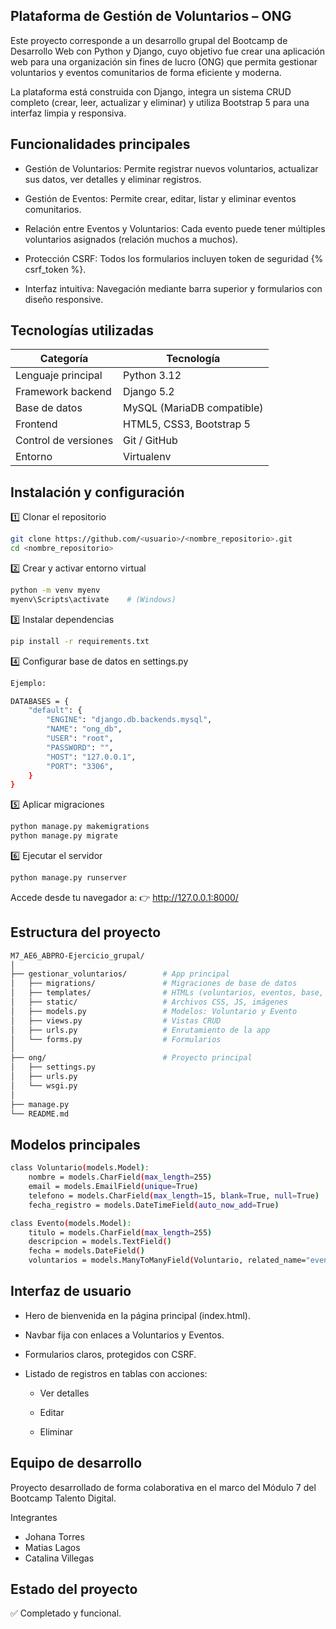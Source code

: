 ## Plataforma de Gestión de Voluntarios – ONG

Este proyecto corresponde a un desarrollo grupal del Bootcamp de Desarrollo Web con Python y Django, cuyo objetivo fue crear una aplicación web para una organización sin fines de lucro (ONG) que permita gestionar voluntarios y eventos comunitarios de forma eficiente y moderna.

La plataforma está construida con Django, integra un sistema CRUD completo (crear, leer, actualizar y eliminar) y utiliza Bootstrap 5 para una interfaz limpia y responsiva.

## Funcionalidades principales

- Gestión de Voluntarios:
Permite registrar nuevos voluntarios, actualizar sus datos, ver detalles y eliminar registros.

- Gestión de Eventos:
Permite crear, editar, listar y eliminar eventos comunitarios.

- Relación entre Eventos y Voluntarios:
Cada evento puede tener múltiples voluntarios asignados (relación muchos a muchos).

- Protección CSRF:
Todos los formularios incluyen token de seguridad {% csrf_token %}.

- Interfaz intuitiva:
Navegación mediante barra superior y formularios con diseño responsive.

## Tecnologías utilizadas

| Categoría            | Tecnología                 |
| -------------------- | -------------------------- |
| Lenguaje principal   | Python 3.12                |
| Framework backend    | Django 5.2                 |
| Base de datos        | MySQL (MariaDB compatible) |
| Frontend             | HTML5, CSS3, Bootstrap 5   |
| Control de versiones | Git / GitHub               |
| Entorno              | Virtualenv                 |

## Instalación y configuración
1️⃣ Clonar el repositorio
```bash
git clone https://github.com/<usuario>/<nombre_repositorio>.git
cd <nombre_repositorio>
```

2️⃣ Crear y activar entorno virtual
```bash
python -m venv myenv
myenv\Scripts\activate    # (Windows)
```

3️⃣ Instalar dependencias
```bash
pip install -r requirements.txt
```

4️⃣ Configurar base de datos en settings.py
```bash
Ejemplo:

DATABASES = {
    "default": {
        "ENGINE": "django.db.backends.mysql",
        "NAME": "ong_db",
        "USER": "root",
        "PASSWORD": "",
        "HOST": "127.0.0.1",
        "PORT": "3306",
    }
}
```

5️⃣ Aplicar migraciones
```bash
python manage.py makemigrations
python manage.py migrate
```

6️⃣ Ejecutar el servidor
```bash
python manage.py runserver
```


Accede desde tu navegador a:
👉 http://127.0.0.1:8000/

## Estructura del proyecto
```bash
M7_AE6_ABPRO-Ejercicio_grupal/
│
├── gestionar_voluntarios/        # App principal
│   ├── migrations/               # Migraciones de base de datos
│   ├── templates/                # HTMLs (voluntarios, eventos, base, index)
│   ├── static/                   # Archivos CSS, JS, imágenes
│   ├── models.py                 # Modelos: Voluntario y Evento
│   ├── views.py                  # Vistas CRUD
│   ├── urls.py                   # Enrutamiento de la app
│   └── forms.py                  # Formularios
│
├── ong/                          # Proyecto principal
│   ├── settings.py
│   ├── urls.py
│   └── wsgi.py
│
├── manage.py
└── README.md
```

## Modelos principales
```bash
class Voluntario(models.Model):
    nombre = models.CharField(max_length=255)
    email = models.EmailField(unique=True)
    telefono = models.CharField(max_length=15, blank=True, null=True)
    fecha_registro = models.DateTimeField(auto_now_add=True)

class Evento(models.Model):
    titulo = models.CharField(max_length=255)
    descripcion = models.TextField()
    fecha = models.DateField()
    voluntarios = models.ManyToManyField(Voluntario, related_name="eventos", blank=True)
```

## Interfaz de usuario

- Hero de bienvenida en la página principal (index.html).

- Navbar fija con enlaces a Voluntarios y Eventos.

- Formularios claros, protegidos con CSRF.

- Listado de registros en tablas con acciones:

    - Ver detalles

    - Editar

    - Eliminar

## Equipo de desarrollo

Proyecto desarrollado de forma colaborativa en el marco del Módulo 7 del Bootcamp Talento Digital.

Integrantes
- Johana Torres
- Matias Lagos
- Catalina Villegas 	


##  Estado del proyecto

✅ Completado y funcional.
